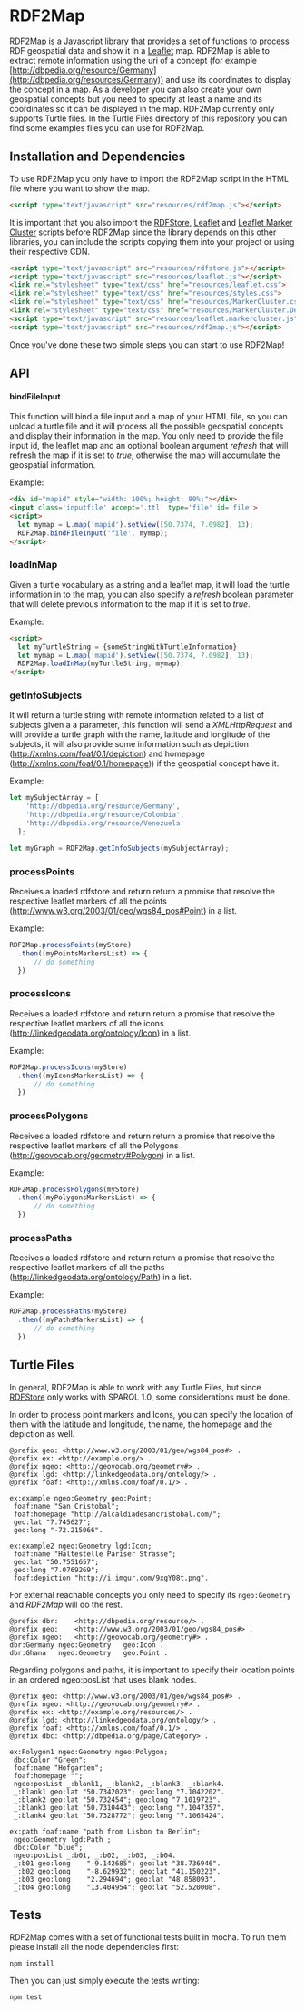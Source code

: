 # RDF2Map

RDF2Map is a Javascript library that provides a set of functions to process RDF
geospatial data and show it in a [Leaflet](http://leafletjs.com) map. RDF2Map
is able to extract remote information using the uri of a concept (for example [http://dbpedia.org/resource/Germany](http://dbpedia.org/resources/Germany)) and
use its coordinates to display the concept in a map. As a developer you can also
create your own geospatial concepts but you need to specify at least a name and
its coordinates so it can be displayed in the map. RDF2Map currently only supports
Turtle files. In the Turtle Files directory of this repository you can find some
examples files you can use for RDF2Map.

## Installation and Dependencies

To use RDF2Map you only have to import the RDF2Map script in the HTML file where
you want to show the map.

```html
<script type="text/javascript" src="resources/rdf2map.js"></script>
```

It is important that you also import the
[RDFStore](https://github.com/antoniogarrote/rdfstore-js), [Leaflet](http://leafletjs.com)
and [Leaflet Marker Cluster](https://github.com/Leaflet/Leaflet.markercluster)
scripts before RDF2Map since the library depends on this other libraries, you can
include the scripts copying them into your project or using their respective
CDN.

```html
<script type="text/javascript" src="resources/rdfstore.js"></script>
<script type="text/javascript" src="resources/leaflet.js"></script>
<link rel="stylesheet" type="text/css" href="resources/leaflet.css">
<link rel="stylesheet" type="text/css" href="resources/styles.css">
<link rel="stylesheet" type="text/css" href="resources/MarkerCluster.css">
<link rel="stylesheet" type="text/css" href="resources/MarkerCluster.Default.css">
<script type="text/javascript" src="resources/leaflet.markercluster.js"></script>
<script type="text/javascript" src="resources/rdf2map.js"></script>
```

Once you've done these two simple steps you can start to use RDF2Map!

## API

#### bindFileInput

This function will bind a file input and a map of your HTML file, so you can upload
a turtle file and it will process all the possible geospatial concepts and display
their information in the map. You only need to provide the file input id, the
leaflet map and an optional boolean argument *refresh* that will refresh the
map if it is set to *true*, otherwise the map will accumulate the geospatial
information.

Example:
```html
<div id="mapid" style="width: 100%; height: 80%;"></div>
<input class='inputfile' accept='.ttl' type='file' id='file'>
<script>
  let mymap = L.map('mapid').setView([50.7374, 7.0982], 13);
  RDF2Map.bindFileInput('file', mymap);
</script>
```

### loadInMap

Given a turtle vocabulary as a string and a leaflet map, it will load the
turtle information in to the map, you can also specify a *refresh* boolean
parameter that will delete previous information to the map if it is set to *true*.

Example:
```html
<script>
  let myTurtleString = {someStringWithTurtleInformation}
  let mymap = L.map('mapid').setView([50.7374, 7.0982], 13);
  RDF2Map.loadInMap(myTurtleString, mymap);
</script>
```

### getInfoSubjects

It will return a turtle string with remote information related to a list of subjects
given a a parameter, this function will send a *XMLHttpRequest* and will provide
a turtle graph with the name, latitude and longitude of the subjects, it will also provide
some information such as depiction (<http://xmlns.com/foaf/0.1/depiction>) and
homepage (<http://xmlns.com/foaf/0.1/homepage>)) if the geospatial concept have it.

Example:

```javascript
let mySubjectArray = [
    'http://dbpedia.org/resource/Germany',
    'http://dbpedia.org/resource/Colombia',
    'http://dbpedia.org/resource/Venezuela'
  ];

let myGraph = RDF2Map.getInfoSubjects(mySubjectArray);
```

### processPoints

Receives a loaded rdfstore and return return a promise that resolve the respective
leaflet markers of all the points (<http://www.w3.org/2003/01/geo/wgs84_pos#Point>)
in a list.

Example:

```javascript
RDF2Map.processPoints(myStore)
  .then((myPointsMarkersList) => {
      // do something
  })
```

### processIcons

Receives a loaded rdfstore and return return a promise that resolve the respective
leaflet markers of all the icons (<http://linkedgeodata.org/ontology/Icon>)
in a list.

Example:

```javascript
RDF2Map.processIcons(myStore)
  .then((myIconsMarkersList) => {
      // do something
  })
```

### processPolygons

Receives a loaded rdfstore and return return a promise that resolve the respective
leaflet markers of all the Polygons (<http://geovocab.org/geometry#Polygon>)
in a list.

Example:

```javascript
RDF2Map.processPolygons(myStore)
  .then((myPolygonsMarkersList) => {
      // do something
  })
```

### processPaths

Receives a loaded rdfstore and return return a promise that resolve the respective
leaflet markers of all the paths (<http://linkedgeodata.org/ontology/Path>)
in a list.

Example:

```javascript
RDF2Map.processPaths(myStore)
  .then((myPathsMarkersList) => {
      // do something
  })
```

## Turtle Files

In general, RDF2Map is able to work with any Turtle Files, but since
 [RDFStore](https://github.com/antoniogarrote/rdfstore-js) only works with SPARQL
 1.0, some considerations must be done.

 In order to process point markers and Icons, you can specify the location of them
 with the latitude and longitude, the name, the homepage and the depiction as well.

 ```turtle
@prefix geo: <http://www.w3.org/2003/01/geo/wgs84_pos#> .
@prefix ex: <http://example.org/> .
@prefix ngeo: <http://geovocab.org/geometry#> .
@prefix lgd: <http://linkedgeodata.org/ontology/> .
@prefix foaf: <http://xmlns.com/foaf/0.1/> .

ex:example ngeo:Geometry geo:Point;
  foaf:name "San Cristobal";
  foaf:homepage "http://alcaldiadesancristobal.com/";
  geo:lat "7.745627";
  geo:long "-72.215066".

ex:example2 ngeo:Geometry lgd:Icon;
  foaf:name "Haltestelle Pariser Strasse";
  geo:lat "50.7551657";
  geo:long "7.0769269";
  foaf:depiction "http://i.imgur.com/9xgY08t.png".

 ```

 For external reachable concepts you only need to specify its `ngeo:Geometry` and
 *RDF2Map* will do the rest.

 ```turtle
@prefix dbr:	<http://dbpedia.org/resource/> .
@prefix geo:	<http://www.w3.org/2003/01/geo/wgs84_pos#> .
@prefix ngeo:	<http://geovocab.org/geometry#> .
dbr:Germany	ngeo:Geometry	geo:Icon .
dbr:Ghana	ngeo:Geometry	geo:Point .
 ```

 Regarding polygons and paths, it is important to specify their location points
 in an ordered ngeo:posList that uses blank nodes.

 ```turtle
@prefix geo: <http://www.w3.org/2003/01/geo/wgs84_pos#> .
@prefix ngeo: <http://geovocab.org/geometry#> .
@prefix ex: <http://example.org/resources/> .
@prefix lgd: <http://linkedgeodata.org/ontology/> .
@prefix foaf: <http://xmlns.com/foaf/0.1/> .
@prefix dbc: <http://dbpedia.org/page/Category> .

ex:Polygon1 ngeo:Geometry ngeo:Polygon;
  dbc:Color "Green";
  foaf:name "Hofgarten";
  foaf:homepage "";
  ngeo:posList _:blank1, _:blank2, _:blank3, _:blank4.
  _:blank1 geo:lat "50.7342023"; geo:long "7.1042202".  
  _:blank2 geo:lat "50.732454"; geo:long "7.1019723".
  _:blank3 geo:lat "50.7310443"; geo:long "7.1047357".
  _:blank4 geo:lat "50.7328772"; geo:long "7.1065424".

ex:path foaf:name "path from Lisbon to Berlin";
  ngeo:Geometry lgd:Path ;
  dbc:Color "blue";
  ngeo:posList _:b01, _:b02, _:b03, _:b04.
  _:b01 geo:long	"-9.142685"; geo:lat "38.736946".
  _:b02 geo:long	"-8.629932"; geo:lat "41.150223".
  _:b03 geo:long	"2.294694"; geo:lat "48.858093".
  _:b04 geo:long	"13.404954"; geo:lat "52.520008".
 ```


## Tests

RDF2Map comes with a set of functional tests built in mocha. To run them please
install all the node dependencies first:

```bash
npm install
```

Then you can just simply execute the tests writing:

```bash
npm test
```
